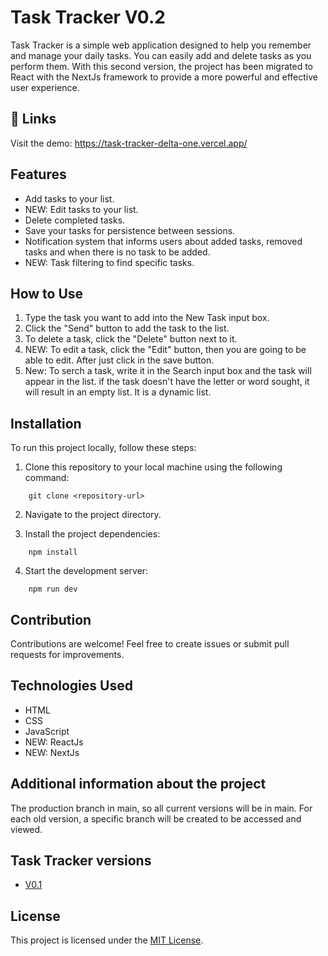 # Task Tracker V0.2

Task Tracker is a simple web application designed to help you remember and manage your daily tasks. You can easily add and delete tasks as you perform them. With this second version, the project has been migrated to React with the NextJs framework to provide a more powerful and effective user experience.

## 🔗 Links

Visit the demo: https://task-tracker-delta-one.vercel.app/

## Features

- Add tasks to your list.
- NEW: Edit tasks to your list.
- Delete completed tasks.
- Save your tasks for persistence between sessions.
- Notification system that informs users about added tasks, removed tasks and when there is no task to be added.
- NEW: Task filtering to find specific tasks.

## How to Use

1. Type the task you want to add into the New Task input box.
2. Click the "Send" button to add the task to the list.
3. To delete a task, click the "Delete" button next to it.
4. NEW: To edit a task, click the "Edit" button, then you are going to be able to edit. After just click in the save button. 
5. New: To serch a task, write it in the Search input box and the task will appear in the list. if the task doesn't have the letter or word sought, it will result in an empty list. It is a 
dynamic list.


## Installation

To run this project locally, follow these steps:

1. Clone this repository to your local machine using the following command:

```
    git clone <repository-url>
```

2. Navigate to the project directory.

3. Install the project dependencies:

```
    npm install
```

4. Start the development server:

```
    npm run dev
```

## Contribution

Contributions are welcome! Feel free to create issues or submit pull requests for improvements.

## Technologies Used

- HTML
- CSS
- JavaScript
- NEW: ReactJs
- NEW: NextJs

## Additional information about the project
The production branch in main, so all current versions will be in main. For each old version, a specific branch will be created to be accessed and viewed.

## Task Tracker versions

- [V0.1](https://github.com/BaldezPatrick/task-tracker/tree/v0.1-task-tracker)


## License

This project is licensed under the [MIT License](LICENSE).
